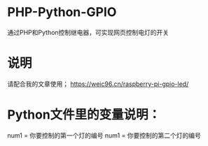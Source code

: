 # PHP-Python-GPIO
通过PHP和Python控制继电器，可实现网页控制电灯的开关


# 说明
请配合我的文章使用；
https://weic96.cn/raspberry-pi-gpio-led/


# Python文件里的变量说明：
num1 = 你要控制的第一个灯的编号
num1 = 你要控制的第二个灯的编号
